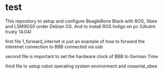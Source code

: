 test
====

This repository to setup and configure BeagleBone Black with ROS, Xbee and LSM9DS0 under Debian OS. And to install ROS Indigo on pc (Ubutnt trusty 14.04)

first file 1_forward_internet is just an example of how to forward the interenet connection to BBB connected via usb

second file is important to set the hardware clock of BBB to German Time

third file to setup robot operating system environment and rosserial_xbee

